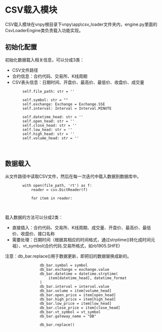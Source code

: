 # CSV载入模块

CSV载入模块在vnpy根目录下vnpy\app\csv_loader文件夹内，engine.py里面的CsvLoaderEngine类负责载入功能实现。

## 初始化配置
初始化数据载入相关信息，可以分成3类：

- CSV文件路径
- 合约信息：合约代码、交易所、K线周期
- CSV表头信息：日期时间、开盘价、最高价、最低价、收盘价、成交量

```
        self.file_path: str = ''

        self.symbol: str = ""
        self.exchange: Exchange = Exchange.SSE
        self.interval: Interval = Interval.MINUTE

        self.datetime_head: str = ''
        self.open_head: str = ''
        self.close_head: str = ''
        self.low_head: str = ''
        self.high_head: str = ''
        self.volume_head: str = ''
```

&nbsp;

## 数据载入

从文件路径中读取CSV文件，然后在每一次迭代中载入数据到数据库中。
```
        with open(file_path, 'rt') as f:
            reader = csv.DictReader(f)

            for item in reader:
```

&nbsp;

载入数据的方法可以分成2类：
- 直接插入：合约代码、交易所、K线周期、成交量、开盘价、最高价、最低价、收盘价、接口名称
- 需要处理：日期时间（根据其相应的时间格式，通过strptime()转化成时间元祖）、vt_symbol(合约代码.交易所格式，如rb1905.SHFE)

注意：db_bar.replace()用于数据更新，即把旧的数据替换成新的。
```
                db_bar.symbol = symbol
                db_bar.exchange = exchange.value
                db_bar.datetime = datetime.strptime(
                    item[datetime_head], datetime_format
                )
                db_bar.interval = interval.value
                db_bar.volume = item[volume_head]
                db_bar.open_price = item[open_head]
                db_bar.high_price = item[high_head]
                db_bar.low_price = item[low_head]
                db_bar.close_price = item[close_head]
                db_bar.vt_symbol = vt_symbol
                db_bar.gateway_name = "DB"

                db_bar.replace()
```

